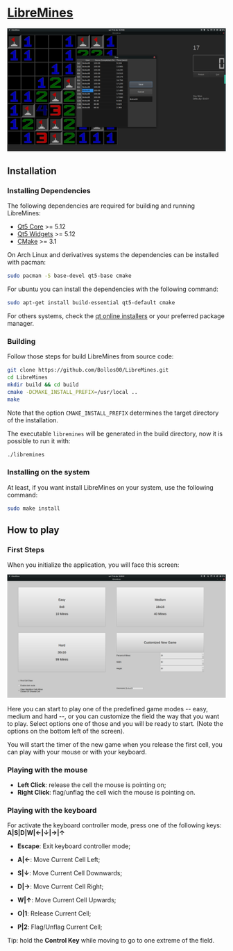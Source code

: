 # [LibreMines](https://github.com/Bollos00/LibreMines)
![](./Screenshots/Screenshot5.png)

## Installation

### Installing Dependencies

The following dependencies are required for building and running LibreMines:
* [Qt5 Core](https://doc.qt.io/qt-5/qtcore-index.html) >= 5.12
* [Qt5 Widgets](https://doc.qt.io/qt-5/qtwidgets-index.html) >= 5.12
* [CMake](https://cmake.org/) >= 3.1


On Arch Linux and derivatives systems the dependencies can be installed with pacman:
```sh
sudo pacman -S base-devel qt5-base cmake
```

For ubuntu you can install the dependencies with the following command:
```sh
sudo apt-get install build-essential qt5-default cmake
```

For others systems, check the [qt online installers](https://download.qt.io/official_releases/online_installers/) or your preferred package manager.

### Building

Follow those steps for build LibreMines from source code:
```sh
git clone https://github.com/Bollos00/LibreMines.git
cd LibreMines
mkdir build && cd build
cmake -DCMAKE_INSTALL_PREFIX=/usr/local ..
make
```

Note that the option `CMAKE_INSTALL_PREFIX` determines the target directory of the installation.

The executable `libremines` will be generated in the build directory, now it is possible to run it with:
```sh
./libremines
```

### Installing on the system

At least, if you want install LibreMines on your system, use the following command:
```sh
sudo make install
```

## How to play

### First Steps

When you initialize the application, you will face this screen:

![](./Screenshots/Screenshot0.png)


Here you can start to play one of the predefined game modes -- easy, medium and hard --, or you can customize the field the way that you want to play. Select options one of those and you will be ready to start. (Note the options on the bottom left of the screen).

You will start the timer of the new game when you release the first cell, you can play with your mouse or with your keyboard.

### Playing with the mouse

* **Left Click**: release the cell the mouse is pointing on;
* **Right Click**: flag/unflag the cell wich the mouse is pointing on.

### Playing with the keyboard

For activate the keyboard controller mode, press one of the following keys: **A|S|D|W|←|↓|→|↑**

* **Escape**: Exit keyboard controller mode;

* **A|←**: Move Current Cell Left;

* **S|↓**: Move Current Cell Downwards;

* **D|→**: Move Current Cell Right;

* **W|↑**: Move Current Cell Upwards;

* **O|1**: Release Current Cell;

* **P|2**: Flag/Unflag Current Cell;

Tip: hold the **Control Key** while moving to go to one extreme of the field.
